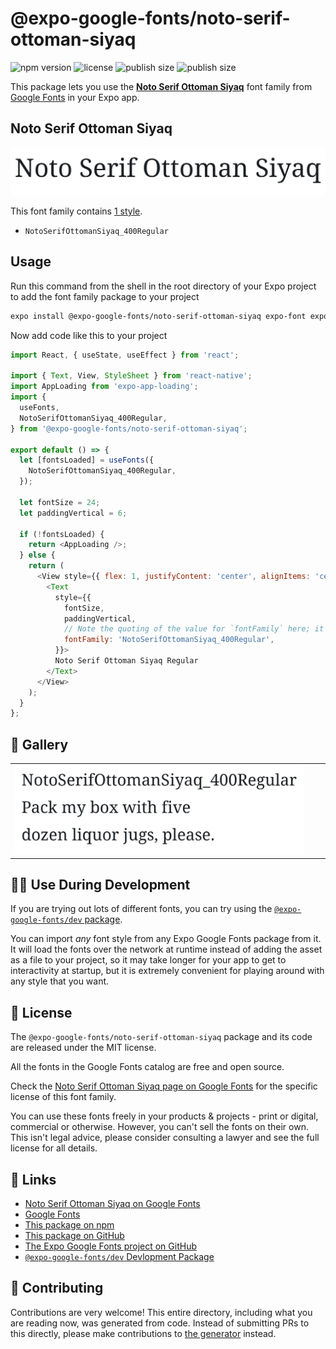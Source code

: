 # @expo-google-fonts/noto-serif-ottoman-siyaq

![npm version](https://flat.badgen.net/npm/v/@expo-google-fonts/noto-serif-ottoman-siyaq)
![license](https://flat.badgen.net/github/license/expo/google-fonts)
![publish size](https://flat.badgen.net/packagephobia/install/@expo-google-fonts/noto-serif-ottoman-siyaq)
![publish size](https://flat.badgen.net/packagephobia/publish/@expo-google-fonts/noto-serif-ottoman-siyaq)

This package lets you use the [**Noto Serif Ottoman Siyaq**](https://fonts.google.com/specimen/Noto+Serif+Ottoman+Siyaq) font family from [Google Fonts](https://fonts.google.com/) in your Expo app.

## Noto Serif Ottoman Siyaq

![Noto Serif Ottoman Siyaq](./font-family.png)

This font family contains [1 style](#-gallery).

- `NotoSerifOttomanSiyaq_400Regular`

## Usage

Run this command from the shell in the root directory of your Expo project to add the font family package to your project
```sh
expo install @expo-google-fonts/noto-serif-ottoman-siyaq expo-font expo-app-loading
```

Now add code like this to your project
```js
import React, { useState, useEffect } from 'react';

import { Text, View, StyleSheet } from 'react-native';
import AppLoading from 'expo-app-loading';
import {
  useFonts,
  NotoSerifOttomanSiyaq_400Regular,
} from '@expo-google-fonts/noto-serif-ottoman-siyaq';

export default () => {
  let [fontsLoaded] = useFonts({
    NotoSerifOttomanSiyaq_400Regular,
  });

  let fontSize = 24;
  let paddingVertical = 6;

  if (!fontsLoaded) {
    return <AppLoading />;
  } else {
    return (
      <View style={{ flex: 1, justifyContent: 'center', alignItems: 'center' }}>
        <Text
          style={{
            fontSize,
            paddingVertical,
            // Note the quoting of the value for `fontFamily` here; it expects a string!
            fontFamily: 'NotoSerifOttomanSiyaq_400Regular',
          }}>
          Noto Serif Ottoman Siyaq Regular
        </Text>
      </View>
    );
  }
};

```

## 🔡 Gallery


||||
|-|-|-|
|![NotoSerifOttomanSiyaq_400Regular](./NotoSerifOttomanSiyaq_400Regular.ttf.png)||||


## 👩‍💻 Use During Development

If you are trying out lots of different fonts, you can try using the [`@expo-google-fonts/dev` package](https://github.com/expo/google-fonts/tree/master/font-packages/dev#readme).

You can import *any* font style from any Expo Google Fonts package from it. It will load the fonts
over the network at runtime instead of adding the asset as a file to your project, so it may take longer
for your app to get to interactivity at startup, but it is extremely convenient
for playing around with any style that you want.

## 📖 License

The `@expo-google-fonts/noto-serif-ottoman-siyaq` package and its code are released under the MIT license.

All the fonts in the Google Fonts catalog are free and open source.

Check the [Noto Serif Ottoman Siyaq page on Google Fonts](https://fonts.google.com/specimen/Noto+Serif+Ottoman+Siyaq) for the specific license of this font family.

You can use these fonts freely in your products & projects - print or digital, commercial or otherwise. However, you can't sell the fonts on their own. This isn't legal advice, please consider consulting a lawyer and see the full license for all details.

## 🔗 Links

- [Noto Serif Ottoman Siyaq on Google Fonts](https://fonts.google.com/specimen/Noto+Serif+Ottoman+Siyaq)
- [Google Fonts](https://fonts.google.com/)
- [This package on npm](https://www.npmjs.com/package/@expo-google-fonts/noto-serif-ottoman-siyaq)
- [This package on GitHub](https://github.com/expo/google-fonts/tree/master/font-packages/noto-serif-ottoman-siyaq)
- [The Expo Google Fonts project on GitHub](https://github.com/expo/google-fonts)
- [`@expo-google-fonts/dev` Devlopment Package](https://github.com/expo/google-fonts/tree/master/font-packages/dev)

## 🤝 Contributing

Contributions are very welcome! This entire directory, including what you are reading now, was generated from code. Instead of submitting PRs to this directly, please make contributions to [the generator](https://github.com/expo/google-fonts/tree/master/packages/generator) instead.
